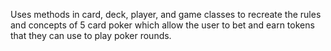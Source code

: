 Uses methods in card, deck, player, and game classes to recreate the rules and concepts of 5 card poker which allow the user to bet and earn tokens that they can use to play poker rounds.
